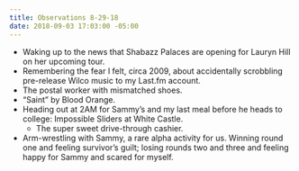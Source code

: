 ```yaml
---
title: Observations 8-29-18
date: 2018-09-03 17:03:00 -05:00
---
```


- Waking up to the news that Shabazz Palaces are opening for Lauryn Hill on her upcoming tour.
- Remembering the fear I felt, circa 2009, about accidentally scrobbling pre-release Wilco music to my Last.fm account.
- The postal worker with mismatched shoes.
- “Saint” by Blood Orange.
- Heading out at 2AM for Sammy’s and my last meal before he heads to college: Impossible Sliders at White Castle.
	- The super sweet drive-through cashier.
- Arm-wrestling with Sammy, a rare alpha activity for us. Winning round one and feeling survivor’s guilt; losing rounds two and three and feeling happy for Sammy and scared for myself.